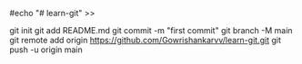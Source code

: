 #echo "# learn-git" >>

git init
git add README.md
git commit -m "first commit"
git branch -M main
git remote add origin https://github.com/Gowrishankarvv/learn-git.git
git push -u origin main
